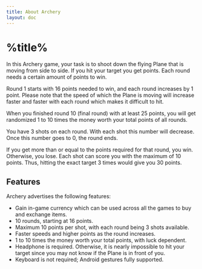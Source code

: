 ```yaml
---
title: About Archery
layout: doc
---
```

# %title%
In this Archery game, your task is to shoot down the flying Plane that is moving from side to side. If you hit your target you get points. Each round needs a certain amount of points to win.

Round 1 starts with 16 points needed to win, and each round increases by 1 point. Please note that the speed of which the Plane is moving will increase faster and faster with each round which makes it difficult to hit.

When you finished round 10 (final round) with at least 25 points, you will get randomized 1 to 10 times the money worth your total points of all rounds.

You have 3 shots on each round. With each shot this number will decrease. Once this number goes to 0, the round ends.

If you get more than or equal to the points required for that round, you win. Otherwise, you lose. Each shot can score you with the maximum of 10 points. Thus, hitting the exact target 3 times would give you 30 points.

## Features
Archery advertises the following features:
- Gain in-game currency which can be used across all the games to buy and exchange items.
- 10 rounds, starting at 16 points.
- Maximum 10 points per shot, with each round being 3 shots available.
- Faster speeds and higher points as the round increases.
- 1 to 10 times the money worth your total points, with luck dependent.
- Headphone is required. Otherwise, it is nearly impossible to hit your target since you may not know if the Plane is in front of you.
- Keyboard is not required; Android gestures fully supported.